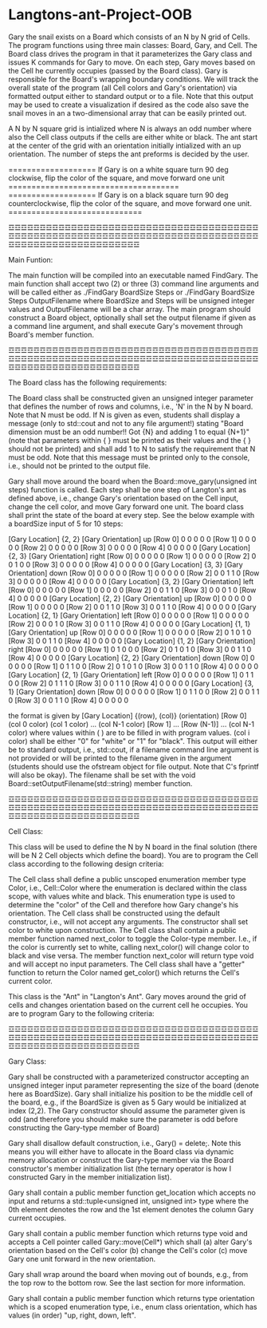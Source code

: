 # Langtons-ant-Project-OOB


Gary the snail exists on a Board which consists of an N by N grid of Cells. The program functions using three main classes: Board, Gary, and Cell. The Board class drives the program in that it parameterizes the Gary class and issues K commands for Gary to move. On each step, Gary moves based on the Cell he currently occupies (passed by the Board class). Gary is responsible for the Board's wrapping boundary conditions. We will track the overall state of the program (all Cell colors and Gary's orientation) via formatted output either to standard output or to a file. Note that this output may be used to create a visualization if desired as the code also save the snail moves in an a two-dimensional array that can be easily printed out.


A N by N square grid is intialized where N is always an odd number where also the Cell class outputs if the cells are either white or black. The ant start at the center of the grid with an orientation initially intialized with an up orientation. The number of steps the ant preforms is decided by the user.
 
 =================== If Gary is on a white square turn 90 deg clockwise, flip the color of the square, and move forward one unit =====================================
 =================== If Gary is on a black square turn 90 deg counterclockwise, flip the color of the square, and move forward one unit. =============================
 
 ☲☲☲☲☲☲☲☲☲☲☲☲☲☲☲☲☲☲☲☲☲☲☲☲☲☲☲☲☲☲☲☲☲☲☲☲☲☲☲☲☲☲☲☲☲☲☲☲☲☲☲☲☲☲☲☲☲☲☲☲☲☲☲☲☲☲☲☲☲☲☲☲☲☲☲☲☲☲☲☲☲☲☲☲☲☲☲☲☲☲☲☲☲☲☲☲☲☲☲☲☲
 
 Main Funtion:
 
 The main function will be compiled into an executable named FindGary. The main function shall accept two (2) or three (3) command line arguments and will be called either as ./FindGary BoardSize Steps or ./FindGary BoardSize Steps OutputFilename where BoardSize and Steps will be unsigned integer values and OutputFilename will be a char array. The main program should construct a Board object, optionally shall set the output filename if given as a command line argument, and shall execute Gary's movement through Board's member function.
 
☲☲☲☲☲☲☲☲☲☲☲☲☲☲☲☲☲☲☲☲☲☲☲☲☲☲☲☲☲☲☲☲☲☲☲☲☲☲☲☲☲☲☲☲☲☲☲☲☲☲☲☲☲☲☲☲☲☲☲☲☲☲☲☲☲☲☲☲☲☲☲☲☲☲☲☲☲☲☲☲☲☲☲☲☲☲☲☲☲☲☲☲☲☲☲☲☲☲☲☲☲ 
 
The Board class has the following requirements:


The Board class shall be constructed given an unsigned integer parameter that defines the number of rows and columns, i.e., 'N' in the N by N board. Note that N must be odd. If N is given as even, students shall display a message (only to std::cout and not to any file argument!) stating "Board dimension must be an odd number!! Got {N} and adding 1 to equal {N+1}" (note that parameters within { } must be printed as their values and the { } should not be printed) and shall add 1 to N to satisfy the requirement that N must be odd. Note that this message must be printed only to the console, i.e., should not be printed to the output file.


Gary shall move around the board when the Board::move_gary(unsigned int steps) function is called. Each step shall be one step of Langton's ant as defined above, i.e., change Gary's orientation based on the Cell input, change the cell color, and move Gary forward one unit. The board class shall print the state of the board at every step. See the below example with a boardSize input of 5 for 10 steps:

[Gary Location] {2, 2} [Gary Orientation] up [Row 0] 0 0 0 0 0 [Row 1] 0 0 0 0 0 [Row 2] 0 0 0 0 0 [Row 3] 0 0 0 0 0 [Row 4] 0 0 0 0 0
[Gary Location] {2, 3} [Gary Orientation] right [Row 0] 0 0 0 0 0 [Row 1] 0 0 0 0 0 [Row 2] 0 0 1 0 0 [Row 3] 0 0 0 0 0 [Row 4] 0 0 0 0 0
[Gary Location] {3, 3} [Gary Orientation] down [Row 0] 0 0 0 0 0 [Row 1] 0 0 0 0 0 [Row 2] 0 0 1 1 0 [Row 3] 0 0 0 0 0 [Row 4] 0 0 0 0 0
[Gary Location] {3, 2} [Gary Orientation] left [Row 0] 0 0 0 0 0 [Row 1] 0 0 0 0 0 [Row 2] 0 0 1 1 0 [Row 3] 0 0 0 1 0 [Row 4] 0 0 0 0 0
[Gary Location] {2, 2} [Gary Orientation] up [Row 0] 0 0 0 0 0 [Row 1] 0 0 0 0 0 [Row 2] 0 0 1 1 0 [Row 3] 0 0 1 1 0 [Row 4] 0 0 0 0 0
[Gary Location] {2, 1} [Gary Orientation] left [Row 0] 0 0 0 0 0 [Row 1] 0 0 0 0 0 [Row 2] 0 0 0 1 0 [Row 3] 0 0 1 1 0 [Row 4] 0 0 0 0 0
[Gary Location] {1, 1} [Gary Orientation] up [Row 0] 0 0 0 0 0 [Row 1] 0 0 0 0 0 [Row 2] 0 1 0 1 0 [Row 3] 0 0 1 1 0 [Row 4] 0 0 0 0 0
[Gary Location] {1, 2} [Gary Orientation] right [Row 0] 0 0 0 0 0 [Row 1] 0 1 0 0 0 [Row 2] 0 1 0 1 0 [Row 3] 0 0 1 1 0 [Row 4] 0 0 0 0 0
[Gary Location] {2, 2} [Gary Orientation] down [Row 0] 0 0 0 0 0 [Row 1] 0 1 1 0 0 [Row 2] 0 1 0 1 0 [Row 3] 0 0 1 1 0 [Row 4] 0 0 0 0 0
[Gary Location] {2, 1} [Gary Orientation] left [Row 0] 0 0 0 0 0 [Row 1] 0 1 1 0 0 [Row 2] 0 1 1 1 0 [Row 3] 0 0 1 1 0 [Row 4] 0 0 0 0 0
[Gary Location] {3, 1} [Gary Orientation] down [Row 0] 0 0 0 0 0 [Row 1] 0 1 1 0 0 [Row 2] 0 0 1 1 0 [Row 3] 0 0 1 1 0 [Row 4] 0 0 0 0 0


the format is given by [Gary Location] {(row), (col)} (orientation) [Row 0] (col 0 color) (col 1 color) ... (col N-1 color) [Row 1] ... [Row (N-1)] ... (col N-1 color) where values within ( ) are to be filled in with program values. (col i color) shall be either "0" for "white" or "1" for "black". This output will either be to standard output, i.e., std::cout, if a filename command line argument is not provided or will be printed to the filename given in the argument (students should use the ofstream object for file output. Note that C's fprintf will also be okay). The filename shall be set with the void Board::setOutputFilename(std::string) member function.

☲☲☲☲☲☲☲☲☲☲☲☲☲☲☲☲☲☲☲☲☲☲☲☲☲☲☲☲☲☲☲☲☲☲☲☲☲☲☲☲☲☲☲☲☲☲☲☲☲☲☲☲☲☲☲☲☲☲☲☲☲☲☲☲☲☲☲☲☲☲☲☲☲☲☲☲☲☲☲☲☲☲☲☲☲☲☲☲☲☲☲☲☲☲☲☲☲☲☲☲☲

Cell Class:

This class will be used to define the N by N board in the final solution (there will be N 2 Cell objects which define the board). You are to program the Cell class according to the following design criteria:

The Cell class shall define a public unscoped enumeration member type Color, i.e., Cell::Color where the enumeration is declared within the class scope, with values white and black. This enumeration type is used to determine the "color" of the Cell and therefore how Gary change's his orientation.
The Cell class shall be constructed using the default constructor, i.e., will not accept any arguments. The constructor shall set color to white upon construction.
The Cell class shall contain a public member function named next_color to toggle the Color-type member. I.e., if the color is currently set to white, calling next_color() will change color to black and vise versa. The member function next_color will return type void and will accept no input parameters.
The Cell class shall have a "getter" function to return the Color named get_color() which returns the Cell's current color.

This class is the "Ant" in "Langton's Ant". Gary moves around the grid of cells and changes orientation based on the current cell he occupies. You are to program Gary to the following criteria:

☲☲☲☲☲☲☲☲☲☲☲☲☲☲☲☲☲☲☲☲☲☲☲☲☲☲☲☲☲☲☲☲☲☲☲☲☲☲☲☲☲☲☲☲☲☲☲☲☲☲☲☲☲☲☲☲☲☲☲☲☲☲☲☲☲☲☲☲☲☲☲☲☲☲☲☲☲☲☲☲☲☲☲☲☲☲☲☲☲☲☲☲☲☲☲☲☲☲☲☲☲

Gary Class:

Gary shall be constructed with a parameterized constructor accepting an unsigned integer input parameter representing the size of the board (denote here as BoardSize). Gary shall initialize his position to be the middle cell of the board, e.g., if the BoardSize is given as 5 Gary would be initialized at index (2,2). The Gary constructor should assume the parameter given is odd (and therefore you should make sure the parameter is odd before constructing the Gary-type member of Board)

Gary shall disallow default construction, i.e., Gary() = delete;. Note this means you will either have to allocate in the Board class via dynamic memory allocation or construct the Gary-type member via the Board constructor's member initialization list (the ternary operator is how I constructed Gary in the member initialization list).

Gary shall contain a public member function get_location which accepts no input and returns a std::tuple<unsigned int, unsigned int> type where the 0th element denotes the row and the 1st element denotes the column Gary current occupies.

Gary shall contain a public member function which returns type void and accepts a Cell pointer called Gary::move(Cell*) which shall (a) alter Gary's orientation based on the Cell's color (b) change the Cell's color (c) move Gary one unit forward in the new orientation.

Gary shall wrap around the board when moving out of bounds, e.g., from the top row to the bottom row. See the last section for more information.

Gary shall contain a public member function which returns type orientation which is a scoped enumeration type, i.e., enum class orientation, which has values (in order) "up, right, down, left".
